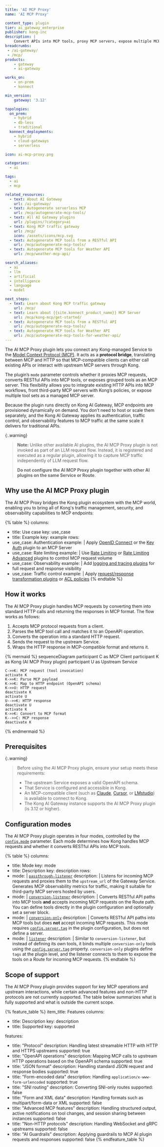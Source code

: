 ```yaml
---
title: 'AI MCP Proxy'
name: 'AI MCP Proxy'

content_type: plugin
tier: ai_gateway_enterprise
publisher: kong-inc
description: |
    Convert APIs into MCP tools, proxy MCP servers, expose multiple MCP tools for AI clients, and observe MCP traffic in real time.
breadcrumbs:
 - /ai-gateway/
 - /mcp/
products:
    - gateway
    - ai-gateway

works_on:
    - on-prem
    - konnect

min_version:
    gateway: '3.12'

topologies:
  on_prem:
    - hybrid
    - db-less
    - traditional
  konnect_deployments:
    - hybrid
    - cloud-gateways
    - serverless

icon: ai-mcp-proxy.png

categories:
  - ai

tags:
  - ai
  - mcp

related_resources:
  - text: About AI Gateway
    url: /ai-gateway/
  - text: Autogenerate serverless MCP
    url: /mcp/autogenerate-mcp-tools/
  - text: All AI Gateway plugins
    url: /plugins/?category=ai
  - text: Kong MCP traffic gateway
    url: /mcp/
    icon: /assets/icons/mcp.svg
  - text: Autogenerate MCP tools from a RESTful API
    url: /mcp/autogenerate-mcp-tools/
  - text: Autogenerate MCP tools for Weather API
    url: /mcp/weather-mcp-api/

search_aliases:
  - ai
  - llm
  - artificial
  - intelligence
  - language
  - model

next_steps:
  - text: Learn about Kong MCP traffic gateway
    url: /mcp/
  - text: Learn about {{site.konnect_product_name}} MCP Server
    url: /mcp/kong-mcp/get-started/
  - text: Autogenerate MCP tools from a RESTful API
    url: /mcp/autogenerate-mcp-tools/
  - text: Autogenerate MCP tools for Weather API
    url: /mcp/autogenerate-mcp-tools-for-weather-api/
---
```

The AI MCP Proxy plugin lets you connect any Kong-managed Service to the [Model Context Protocol (MCP)](https://modelcontextprotocol.io/). It acts as a **protocol bridge**, translating between MCP and HTTP so that MCP-compatible clients can either call existing APIs or interact with upstream MCP servers through Kong.

The plugin’s `mode` parameter controls whether it proxies MCP requests, converts RESTful APIs into MCP tools, or exposes grouped tools as an MCP server. This flexibility allows you to integrate existing HTTP APIs into MCP workflows, front third-party MCP servers with Kong’s policies, or expose multiple tool sets as a managed MCP server.

Because the plugin runs directly on Kong AI Gateway, MCP endpoints are provisioned dynamically on demand. You don’t need to host or scale them separately, and the Kong AI Gateway applies its authentication, traffic control, and observability features to MCP traffic at the same scale it delivers for traditional APIs.

{:.warning}
> **Note:** Unlike other available AI plugins, the AI MCP Proxy plugin is not invoked as part of an LLM request flow.
> Instead, it is registered and executed as a regular plugin, allowing it to capture MCP traffic independently of LLM request flow.
>
> **Do not configure the AI MCP Proxy plugin together with other AI plugins on the same Service or Route**.

## Why use the AI MCP Proxy plugin

The AI MCP Proxy bridges the Kong plugin ecosystem with the MCP world, enabling you to bring all of Kong's traffic management, security, and observability capabilities to MCP endpoints:

<!-- vale off -->
{% table %}
columns:
  - title: Use case
    key: use_case
  - title: Example
    key: example
rows:
  - use_case: Authentication
    example: |
      Apply [OpenID Connect](/plugins/openid-connect/) or the [Key Auth](/plugins/key-auth/) plugin to an MCP Server
  - use_case: Rate limiting
    example: |
      Use [Rate Limiting](/plugins/rate-limiting/) or [Rate Limiting Advanced](/plugins/rate-limiting-advanced) plugins to control MCP request volume
  - use_case: Observability
    example: |
      Add [logging and tracing plugins](/plugins/?category=logging) for full request and response visibility
  - use_case: Traffic control
    example: |
      Apply [request/response transformation plugins](/plugins/?category=transformations) or [ACL policies](/plugins/acl/)
{% endtable %}
<!-- vale on -->

## How it works

The AI MCP Proxy plugin handles MCP requests by converting them into standard HTTP calls and returning the responses in MCP format. The flow works as follows:

1. Accepts MCP protocol requests from a client.
2. Parses the MCP tool call and matches it to an OpenAPI operation.
3. Converts the operation into a standard HTTP request.
4. Sends the request to the upstream Service.
5. Wraps the HTTP response in MCP-compatible format and returns it.

<!-- vale off -->
{% mermaid %}
sequenceDiagram
    participant C as MCP Client
    participant K as Kong (AI MCP Proxy plugin)
    participant U as Upstream Service

    C->>K: MCP request (tool invocation)
    activate K
    K->>K: Parse MCP payload
    K->>K: Map to HTTP endpoint (OpenAPI schema)
    K->>U: HTTP request
    deactivate K
    activate U
    U-->>K: HTTP response
    deactivate U
    activate K
    K->>K: Convert to MCP format
    K-->>C: MCP response
    deactivate K
{% endmermaid %}
<!-- vale on -->

## Prerequisites

{:.warning}
> Before using the AI MCP Proxy plugin, ensure your setup meets these requirements:
> - The upstream Service exposes a valid OpenAPI schema.
> - That Service is configured and accessible in Kong.
> - An MCP-compatible client (such as [Claude](https://claude.ai/), [Cursor](https://cursor.com/), or [LMstudio](https://lmstudio.ai/)) is available to connect to Kong.
> - The Kong AI Gateway instance supports the AI MCP Proxy plugin (is 3.12 or higher).

## Configuration modes

The AI MCP Proxy plugin operates in four modes, controlled by the [`config.mode`](./reference/#schema--config-mode) parameter. Each mode determines how Kong handles MCP requests and whether it converts RESTful APIs into MCP tools.

<!-- vale off -->
{% table %}
columns:
  - title: Mode
    key: mode
  - title: Description
    key: description
rows:
  - mode: |
      [`passthrough-listener`](./examples/passthrough-listener/)
    description: |
      Listens for incoming MCP requests and proxies them to the `upstream_url` of the Gateway Service.
      Generates MCP observability metrics for traffic, making it suitable for third-party MCP servers hosted by users.
  - mode:  |
      [`conversion-listener`](./examples/conversion-listener/)
    description: |
      Converts RESTful API paths into MCP tools **and** accepts incoming MCP requests on the Route path.
      You can define tools directly in the plugin configuration and optionally set a server block.
  - mode:  |
      [`conversion-only`](./examples/conversion-only/)
    description: |
      Converts RESTful API paths into MCP tools but does **not** accept incoming MCP requests.
      This mode requires [`config.server.tag`](./reference/#schema--config-server-tag) in the plugin configuration, but does not define a server.
  - mode:  |
      [`listener`](./examples/listener/)
    description: |
      Similar to `conversion-listener`, but instead of defining its own tools, it binds multiple `conversion-only` tools using the [`config.server.tag`](./reference/#schema--config-server-tag) property.
      `conversion-only` plugins define `tags` at the plugin level, and the listener connects to them to expose the tools on a Route for incoming MCP requests.
{% endtable %}
<!-- vale on -->



## Scope of support

The AI MCP Proxy plugin provides support for key MCP operations and upstream interactions, while certain advanced features and non-HTTP protocols are not currently supported. The table below summarizes what is fully supported and what is outside the current scope.

<!-- vale off -->
{% feature_table %}
item_title: Features
columns:
  - title: Description
    key: description
  - title: Supported
    key: supported

features:
  - title: "Protocol"
    description: Handling latest streamable HTTP with HTTP and HTTPS upstreams
    supported: true
  - title: "OpenAPI operations"
    description: Mapping MCP calls to upstream HTTP operations based on the OpenAPI schema
    supported: true
  - title: "JSON format"
    description: Handling standard JSON request and response bodies
    supported: true
  - title: "Form-encoded data"
    description: Handling `application/x-www-form-urlencoded`
    supported: true
  - title: "SNI routing"
    description: Converting SNI-only routes
    supported: false
  - title: "Form and XML data"
    description: Handling formats such as multipart/form-data or XML
    supported: false
  - title: "Advanced MCP features"
    description: Handling structured output, active notifications on tool changes, and session sharing between instances
    supported: false
  - title: "Non-HTTP protocols"
    description: Handling WebSocket and gRPC upstreams
    supported: false
  - title: "AI Guardrails"
    description: Applying guardrails to MCP AI plugin requests and responses
    supported: false
{% endfeature_table %}
<!-- vale on -->




